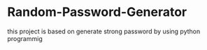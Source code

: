 # Random-Password-Generator
this project is based on generate strong  password by using python programmig
